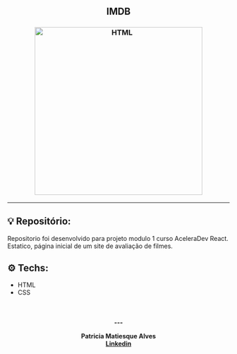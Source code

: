 <h2 align="center">
   IMDB
</h2>

<h3 align="center">
  <img alt="HTML"
    src="https://2.bp.blogspot.com/-nPBpLcu7coE/VfduwvdjVYI/AAAAAAAAOqM/W14yoQmPp28/s1600/BANNER.jpg" width="380px"/>
</h3>
<hr/>

## 💡 Repositório:

Repositorio foi desenvolvido para projeto modulo 1 curso AceleraDev React.<br/>
Estatico, página inicial de um site de avaliação de filmes.<br/>

## ⚙️ Techs:
- HTML 
- CSS 


<br/>

<h4 align="center">
  ---

Patricia Matiesque Alves <br/>
[Linkedin](https://www.linkedin.com/in/patricia-matiesque/)
</h4>

<br/>